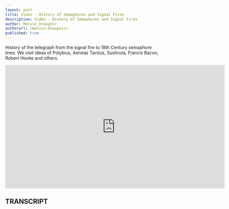 ```yaml
---
layout: post
title: Video - History of Semaphores and Signal Fires
description: Video - History of Semaphores and Signal Fires
author: Melvin Draupnir
authorurl: /melvin-draupnir/
published: true
---
```


<p>History of the telegraph from the signal fire to 18th Century semaphore lines. We visit ideas of Polybius, Aeneas Tactius, Sushruta, Francis Bacon, Robert Hooke and others.</p>

<center><iframe width="700" height="394" src="https://www.youtube.com/embed/WrNDeYjcCJA?list=PLbg3ZX2pWlgKDVFNwn9B63UhYJVIerzHL" frameborder="0" allowfullscreen></iframe></center>

<h2>TRANSCRIPT</h2>
